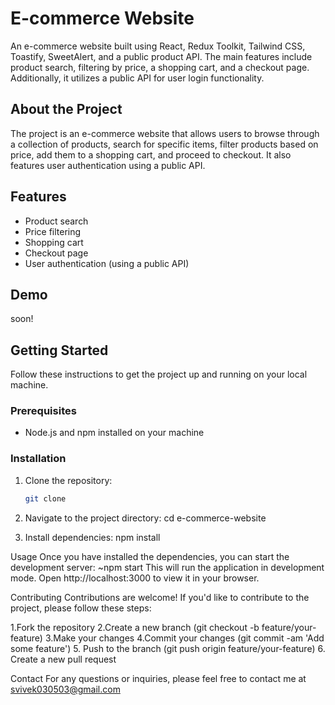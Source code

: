 # E-commerce Website

An e-commerce website built using React, Redux Toolkit, Tailwind CSS, Toastify, SweetAlert, and a public product API. The main features include product search, filtering by price, a shopping cart, and a checkout page. Additionally, it utilizes a public API for user login functionality.

## About the Project

The project is an e-commerce website that allows users to browse through a collection of products, search for specific items, filter products based on price, add them to a shopping cart, and proceed to checkout. It also features user authentication using a public API.

## Features

- Product search
- Price filtering
- Shopping cart
- Checkout page
- User authentication (using a public API)

## Demo

soon!

## Getting Started

Follow these instructions to get the project up and running on your local machine.

### Prerequisites

- Node.js and npm installed on your machine

### Installation

1. Clone the repository:

   ```sh
   git clone 
2. Navigate to the project directory:
 cd e-commerce-website

3. Install dependencies:
npm install

Usage
Once you have installed the dependencies, you can start the development server:
~npm start
This will run the application in development mode. Open http://localhost:3000 to view it in your browser.

Contributing
Contributions are welcome! If you'd like to contribute to the project, please follow these steps:

1.Fork the repository
2.Create a new branch (git checkout -b feature/your-feature)
3.Make your changes
4.Commit your changes (git commit -am 'Add some feature')
5. Push to the branch (git push origin feature/your-feature)
6. Create a new pull request


Contact
For any questions or inquiries, please feel free to contact me at svivek030503@gmail.com
